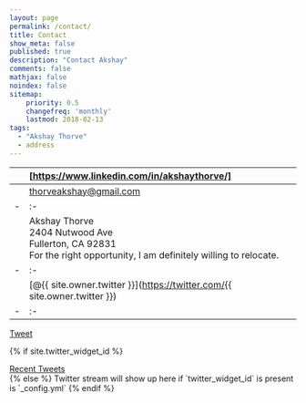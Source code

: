 ```yaml
---
layout: page
permalink: /contact/
title: Contact
show_meta: false
published: true
description: "Contact Akshay"
comments: false
mathjax: false
noindex: false
sitemap:
    priority: 0.5
    changefreq: 'monthly'
    lastmod: 2018-02-13
tags:
  - "Akshay Thorve"
  - address
---
```

| <i class="fa fa-linkedin">  | [https://www.linkedin.com/in/akshaythorve/] |
| - | :- |
| <i class="fa fa-paper-plane">  | thorveakshay@gmail.com |
| - | :- |
| <i class="fa fa-envelope"></i> | Akshay Thorve<br>2404 Nutwood Ave<br>Fullerton, CA 92831 <br> For the right opportunity, I am definitely willing to relocate. <i class="fa fa-plane"> </i> |
| - | :- |
| <i class="fa fa-twitter"></i> | [@{{ site.owner.twitter }}](https://twitter.com/{{ site.owner.twitter }})  |
| - | :- |


<a href="https://twitter.com/share" class="twitter-share-button" data-via="{{ site.owner.twitter }}" data-size="small" data-dnt="true">Tweet</a> <a href="javascript:window.print()" class="social-icons" title="Printer friendly format"><i class="fa fa-print"></i></a>

<script>!function(d,s,id){var js,fjs=d.getElementsByTagName(s)[0],p=/^http:/.test(d.location)?'http':'https';if(!d.getElementById(id)){js=d.createElement(s);js.id=id;js.src=p+'://platform.twitter.com/widgets.js';fjs.parentNode.insertBefore(js,fjs);}}(document, 'script', 'twitter-wjs');</script>

{% if site.twitter_widget_id %}
<div class="text-tweets">
<div class="tweets">
<a class="twitter-timeline"
  data-dnt="true"
  width="600"
  height="250"
  href="https://twitter.com/{{ site.owner.twitter }}"
  data-widget-id="{{ site.twitter_widget_id }}"
  data-tweet-limit="2"
  data-chrome="noheader nofooter noborders noscrollbar transparent">
  Recent Tweets</a>
 </div>
<script>
    !function(d,s,id){var js,fjs=d.getElementsByTagName(s)[0],p=/^http:/.test(d.location)?'http':'https';if(!d.getElementById(id)){js=d.createElement(s);js.id=id;js.src=p+"://platform.twitter.com/widgets.js";fjs.parentNode.insertBefore(js,fjs);}}(document,"script","twitter-wjs");
</script>
</div>
{% else %}
Twitter stream will show up here if `twitter_widget_id` is present is `_config.yml`
{% endif %}
